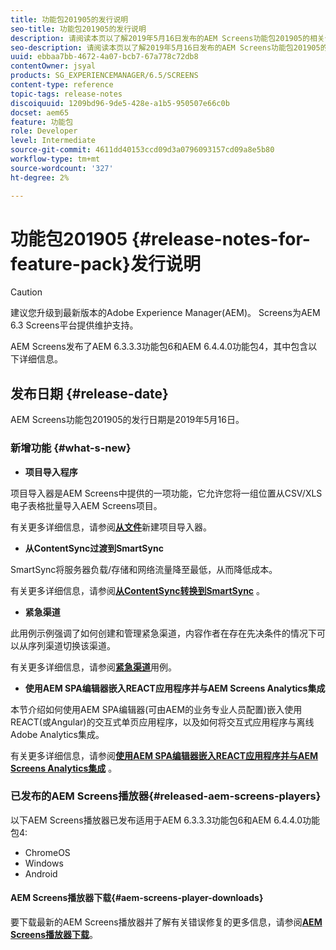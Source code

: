 ```yaml
---
title: 功能包201905的发行说明
seo-title: 功能包201905的发行说明
description: 请阅读本页以了解2019年5月16日发布的AEM Screens功能包201905的相关信息。
seo-description: 请阅读本页以了解2019年5月16日发布的AEM Screens功能包201905的相关信息。
uuid: ebbaa7bb-4672-4a07-bcb7-67a778c72db8
contentOwner: jsyal
products: SG_EXPERIENCEMANAGER/6.5/SCREENS
content-type: reference
topic-tags: release-notes
discoiquuid: 1209bd96-9de5-428e-a1b5-950507e66c0b
docset: aem65
feature: 功能包
role: Developer
level: Intermediate
source-git-commit: 4611dd40153ccd09d3a0796093157cd09a8e5b80
workflow-type: tm+mt
source-wordcount: '327'
ht-degree: 2%

---
```



# 功能包201905 {#release-notes-for-feature-pack}发行说明

>[!CAUTION]
>
>建议您升级到最新版本的Adobe Experience Manager(AEM)。 Screens为AEM 6.3 Screens平台提供维护支持。

AEM Screens发布了AEM 6.3.3.3功能包6和AEM 6.4.4.0功能包4，其中包含以下详细信息。

## 发布日期 {#release-date}

AEM Screens功能包201905的发行日期是2019年5月16日。

### 新增功能 {#what-s-new}

* **项目导入程序**

项目导入器是AEM Screens中提供的一项功能，它允许您将一组位置从CSV/XLS电子表格批量导入AEM Screens项目。

有关更多详细信息，请参阅&#x200B;**[从文件](project-importer.md)**&#x200B;新建项目导入器。

* **从ContentSync过渡到SmartSync**

SmartSync将服务器负载/存储和网络流量降至最低，从而降低成本。

有关更多详细信息，请参阅&#x200B;**[从ContentSync转换到SmartSync](smartsync.md)** 。

* **紧急渠道**

此用例示例强调了如何创建和管理紧急渠道，内容作者在存在先决条件的情况下可以从序列渠道切换该渠道。

有关更多详细信息，请参阅&#x200B;**[紧急渠道](emergency-channel.md)**&#x200B;用例。

* **使用AEM SPA编辑器嵌入REACT应用程序并与AEM Screens Analytics集成**

本节介绍如何使用AEM SPA编辑器(可由AEM的业务专业人员配置)嵌入使用REACT(或Angular)的交互式单页应用程序，以及如何将交互式应用程序与离线Adobe Analytics集成。

有关更多详细信息，请参阅&#x200B;**[使用AEM SPA编辑器嵌入REACT应用程序并与AEM Screens Analytics集成](embedding-react-app.md)** 。

### 已发布的AEM Screens播放器{#released-aem-screens-players}

以下AEM Screens播放器已发布适用于AEM 6.3.3.3功能包6和AEM 6.4.4.0功能包4:

* ChromeOS
* Windows
* Android

#### AEM Screens播放器下载{#aem-screens-player-downloads}

要下载最新的AEM Screens播放器并了解有关错误修复的更多信息，请参阅&#x200B;**[AEM Screens播放器下载](https://download.macromedia.com/screens/)**。
